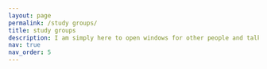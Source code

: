 ```yaml
---
layout: page
permalink: /study groups/
title: study groups
description: I am simply here to open windows for other people and talk with them about what they see and I hope they will do the same for me. -— Martin Buber
nav: true
nav_order: 5
---
```


